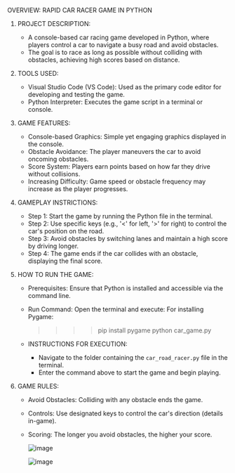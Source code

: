 OVERVIEW: RAPID CAR RACER GAME IN PYTHON
1. PROJECT DESCRIPTION:
   - A console-based car racing game developed in Python, where players control a car to navigate a busy road and avoid obstacles.
   - The goal is to race as long as possible without colliding with obstacles, achieving high scores based on distance.

2. TOOLS USED:
   - Visual Studio Code (VS Code): Used as the primary code editor for developing and testing the game.
   - Python Interpreter: Executes the game script in a terminal or console.

3. GAME FEATURES:
   - Console-based Graphics: Simple yet engaging graphics displayed in the console.
   - Obstacle Avoidance: The player maneuvers the car to avoid oncoming obstacles.
   - Score System: Players earn points based on how far they drive without collisions.
   - Increasing Difficulty: Game speed or obstacle frequency may increase as the player progresses.

4. GAMEPLAY INSTRICTIONS:
   - Step 1: Start the game by running the Python file in the terminal.
   - Step 2: Use specific keys (e.g., '<' for left, '>' for right) to control the car's position on the road.
   - Step 3: Avoid obstacles by switching lanes and maintain a high score by driving longer.
   - Step 4: The game ends if the car collides with an obstacle, displaying the final score.

5. HOW TO RUN THE GAME:
   - Prerequisites: Ensure that Python is installed and accessible via the command line.
   - Run Command: Open the terminal and execute:
     For installing Pygame:
     >>>>pip install pygame
     >>>>python car_game.py
  
   - INSTRUCTIONS FOR EXECUTION:
     - Navigate to the folder containing the `car_road_racer.py` file in the terminal.
     - Enter the command above to start the game and begin playing.

6. GAME RULES:
   - Avoid Obstacles: Colliding with any obstacle ends the game.
   - Controls: Use designated keys to control the car's direction (details in-game).
   - Scoring: The longer you avoid obstacles, the higher your score.
  
     ![image](https://github.com/user-attachments/assets/1644ce58-df3d-4b44-bc69-31d5a8ba2c1a)

     ![image](https://github.com/user-attachments/assets/5af0a28f-b012-4050-a60f-3bbc0cdc4013)
